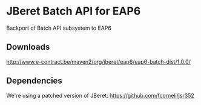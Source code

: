 # JBeret Batch API for EAP6

Backport of Batch API subsystem to EAP6

## Downloads

http://www.e-contract.be/maven2/org/jberet/eap6/eap6-batch-dist/1.0.0/

## Dependencies

We're using a patched version of JBeret:
https://github.com/fcorneli/jsr352
